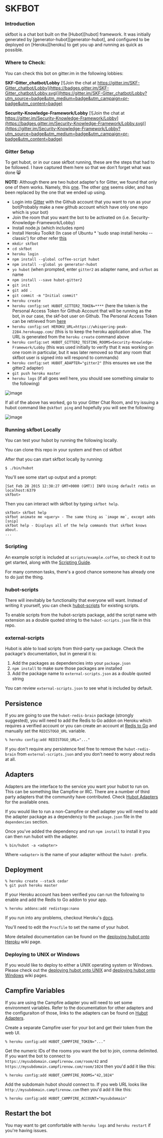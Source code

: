# SKFBOT

### Introduction
skfbot is a chat bot built on the [Hubot][hubot] framework. It was
initially generated by [generator-hubot][generator-hubot], and configured to be
deployed on [Heroku][heroku] to get you up and running as quick as possible.

### Where to Check:
You can check this bot on gitter.im in the following lobbies:

**SKF-Gitter_chatbot/Lobby**
[![Join the chat at https://gitter.im/SKF-Gitter_chatbot/Lobby](https://badges.gitter.im/SKF-Gitter_chatbot/Lobby.svg)](https://gitter.im/SKF-Gitter_chatbot/Lobby?utm_source=badge&utm_medium=badge&utm_campaign=pr-badge&utm_content=badge)

**Security-Knowledge-Framework/Lobby**
[![Join the chat at https://gitter.im/Security-Knowledge-Framework/Lobby](https://badges.gitter.im/Security-Knowledge-Framework/Lobby.svg)](https://gitter.im/Security-Knowledge-Framework/Lobby?utm_source=badge&utm_medium=badge&utm_campaign=pr-badge&utm_content=badge)

### Gitter Setup

To get hubot, or in our case skfbot running, these are the steps that had to be followed.  I have captured them here so that we don't forget what was done :smile_cat:

**NOTE:** Although there are two hubot adapter's for Gitter, we found that only one of them works.  Namely, this [one](https://github.com/huafu/hubot-gitter2).  The other [one](https://github.com/kcjpop/hubot-gitter) seems older, and has been replaced by the one that we ended up using.

* Login into [Gitter](http://gitter.im) with the Github account that you want to run as your bot(Probably make a new github account which have only one repo which is your bot) 
* Join the room that you want the bot to be activated on (i.e. Security-Knowledge-Framework/Lobby)
* Install node.js (which includes npm)
* Install Heroku Toolkit (In case of Ubuntu * 'sudo snap install heroku --classic') for other refer [this](https://devcenter.heroku.com/articles/heroku-cli) 
* `mkdir skfbot`
* `cd skfbot`
* `heroku login`
* `npm install --global coffee-script hubot`
* `npm install --global yo generator-hubot`
* `yo hubot` (when prompted, enter `gitter2` as adapter name, and `skfbot` as name
* `npm install --save hubot-gitter2`
* `git init`
* `git add .`
* `git commit -m "Initial commit"`
* `heroku create`
* `heroku config:set HUBOT_GITTER2_TOKEN=****` (here the token is the Personal Access Token for Github Account that will be running as the bot, in our case, the skf-bot user on Github.  The Personal Access Token can be retrieved from [here](https://developer.gitter.im/)
* `heroku config:set HEROKU_URL=https://whispering-peak-2284.herokuapp.com/` (this is to keep the heroku application alive.  The URL is generated from the `heroku create` command above
* `heroku config:set HUBOT_GITTER2_TESTING_ROOMS=Security-Knowledge-Framework/Lobby` (this was used initially to verify that it was working on one room in particular, but it was later removed so that any room that skfbot user is signed into will respond to commands)
* `heroku config:set HUBOT_ADAPTER="gitter2"` (this ensures we use the gitter2 adapter)
* `git push heroku master`
* `heroku logs` (if all goes well here, you should see something simalar to the following)

![image](https://cloud.githubusercontent.com/assets/1271146/5890975/1b0b13d4-a471-11e4-97db-9be2b5fbae77.png)

If all of the above has worked, go to your Gitter Chat Room, and try issuing a hubot command like `@skfbot ping` and hopefully you will see the following:

![image](https://drive.google.com/file/d/11ZR36zNr2A6_Yc0-al00CqtGioMZeq4U/view?usp=sharing)


### Running skfbot Locally
You can test your hubot by running the following locally.

You can clone this repo in your system and then 
    cd skfbot

After that you can start skfbot locally by running:

    $ ./bin/hubot

You'll see some start up output and a prompt:

    [Sat Feb 28 2015 12:38:27 GMT+0000 (GMT)] INFO Using default redis on localhost:6379
    skfbot>

Then you can interact with skfbot by typing `skfbot help`.

    skfbot> skfbot help
    skfbot animate me <query> - The same thing as `image me`, except adds [snip]
    skfbot help - Displays all of the help commands that skfbot knows about.
    ...
### Scripting

An example script is included at `scripts/example.coffee`, so check it out to
get started, along with the [Scripting Guide](https://github.com/github/hubot/blob/master/docs/scripting.md).

For many common tasks, there's a good chance someone has already one to do just
the thing.

### hubot-scripts

There will inevitably be functionality that everyone will want. Instead
of writing it yourself, you can check
[hubot-scripts][hubot-scripts] for existing scripts.

To enable scripts from the hubot-scripts package, add the script name with
extension as a double quoted string to the `hubot-scripts.json` file in this
repo.

[hubot-scripts]: https://github.com/github/hubot-scripts

### external-scripts

Hubot is able to load scripts from third-party `npm` package. Check the package's documentation, but in general it is:

1. Add the packages as dependencies into your `package.json`
2. `npm install` to make sure those packages are installed
3. Add the package name to `external-scripts.json` as a double quoted string

You can review `external-scripts.json` to see what is included by default.

##  Persistence

If you are going to use the `hubot-redis-brain` package
(strongly suggested), you will need to add the Redis to Go addon on Heroku which requires a verified
account or you can create an account at [Redis to Go][redistogo] and manually
set the `REDISTOGO_URL` variable.

    % heroku config:add REDISTOGO_URL="..."

If you don't require any persistence feel free to remove the
`hubot-redis-brain` from `external-scripts.json` and you don't need to worry
about redis at all.

[redistogo]: https://redistogo.com/

## Adapters

Adapters are the interface to the service you want your hubot to run on. This
can be something like Campfire or IRC. There are a number of third party
adapters that the community have contributed. Check
[Hubot Adapters][hubot-adapters] for the available ones.

If you would like to run a non-Campfire or shell adapter you will need to add
the adapter package as a dependency to the `package.json` file in the
`dependencies` section.

Once you've added the dependency and run `npm install` to install it you can
then run hubot with the adapter.

    % bin/hubot -a <adapter>

Where `<adapter>` is the name of your adapter without the `hubot-` prefix.

[hubot-adapters]: https://github.com/github/hubot/blob/master/docs/adapters.md

## Deployment

    % heroku create --stack cedar
    % git push heroku master

If your Heroku account has been verified you can run the following to enable
and add the Redis to Go addon to your app.

    % heroku addons:add redistogo:nano

If you run into any problems, checkout Heroku's [docs][heroku-node-docs].

You'll need to edit the `Procfile` to set the name of your hubot.

More detailed documentation can be found on the
[deploying hubot onto Heroku][deploy-heroku] wiki page.

### Deploying to UNIX or Windows

If you would like to deploy to either a UNIX operating system or Windows.
Please check out the [deploying hubot onto UNIX][deploy-unix] and
[deploying hubot onto Windows][deploy-windows] wiki pages.

[heroku-node-docs]: http://devcenter.heroku.com/articles/node-js
[deploy-heroku]: https://github.com/github/hubot/blob/master/docs/deploying/heroku.md
[deploy-unix]: https://github.com/github/hubot/blob/master/docs/deploying/unix.md
[deploy-windows]: https://github.com/github/hubot/blob/master/docs/deploying/unix.md

## Campfire Variables

If you are using the Campfire adapter you will need to set some environment
variables. Refer to the documentation for other adapters and the configuraiton
of those, links to the adapters can be found on [Hubot Adapters][hubot-adapters].

Create a separate Campfire user for your bot and get their token from the web
UI.

    % heroku config:add HUBOT_CAMPFIRE_TOKEN="..."

Get the numeric IDs of the rooms you want the bot to join, comma delimited. If
you want the bot to connect to `https://mysubdomain.campfirenow.com/room/42`
and `https://mysubdomain.campfirenow.com/room/1024` then you'd add it like this:

    % heroku config:add HUBOT_CAMPFIRE_ROOMS="42,1024"

Add the subdomain hubot should connect to. If you web URL looks like
`http://mysubdomain.campfirenow.com` then you'd add it like this:

    % heroku config:add HUBOT_CAMPFIRE_ACCOUNT="mysubdomain"

[hubot-adapters]: https://github.com/github/hubot/blob/master/docs/adapters.md

## Restart the bot

You may want to get comfortable with `heroku logs` and `heroku restart`
if you're having issues.

